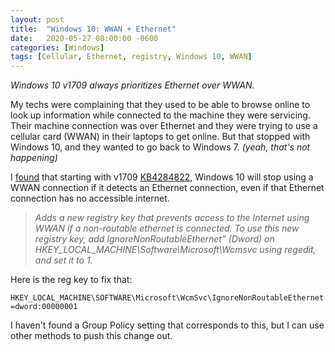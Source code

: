 ```yaml
---
layout: post
title:  "Windows 10: WWAN + Ethernet"
date:   2020-05-27 08:00:00 -0600
categories: [Windows]
tags: [Cellular, Ethernet, registry, Windows 10, WWAN]
---
```


*Windows 10 v1709 always prioritizes Ethernet over WWAN.*

My techs were complaining that they used to be able to browse online to look up information while connected to the machine they were servicing. Their machine connection was over Ethernet and they were trying to use a cellular card (WWAN) in their laptops to get online. But that stopped with Windows 10, and they wanted to go back to Windows 7. *(yeah, that's not happening)*

I [found](https://superuser.com/questions/1322552/windows-10-cellular-with-lan) that starting with v1709 [KB4284822](https://support.microsoft.com/en-us/help/4284822/windows-10-update-kb4284822), Windows 10 will stop using a WWAN connection if it detects an Ethernet connection, even if that Ethernet connection has no accessible internet.

> *Adds a new registry key that prevents access to the Internet using WWAN if a non-routable ethernet is connected. To use this new registry key, add IgnoreNonRoutableEthernet” (Dword) on HKEY_LOCAL_MACHINE\Software\Microsoft\Wcmsvc using regedit, and set it to 1.* 

Here is the reg key to fix that:

`HKEY_LOCAL_MACHINE\SOFTWARE\Microsoft\WcmSvc\IgnoreNonRoutableEthernet=dword:00000001`

I haven't found a Group Policy setting that corresponds to this, but I can use other methods to push this change out.
